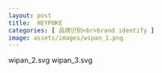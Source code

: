 ```yaml
---
layout: post
title:  HEYPOKE
categories: [ 品牌识别<br>brand identify ]
image: assets/images/wipan_1.png
---
```


wipan_2.svg
wipan_3.svg
